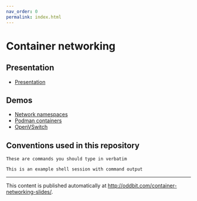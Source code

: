 ```yaml
---
nav_order: 0
permalink: index.html
---
```


# Container networking

## Presentation

- [Presentation](presentation.html)

## Demos

- [Network namespaces](demo1-linux-bridge/index.md)
- [Podman containers](demo2-podman-networking/index.md)
- [OpenVSwitch](demo3-openvswitch/index.md)

## Conventions used in this repository

```
These are commands you should type in verbatim
```

```console
This is an example shell session with command output
```

---

This content is published automatically at <http://oddbit.com/container-networking-slides/>.
